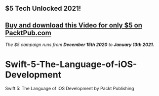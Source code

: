 ## $5 Tech Unlocked 2021!
[Buy and download this Video for only $5 on PacktPub.com](https://www.packtpub.com/product/swift-5-the-language-of-ios-development-video/9781800209213)
-----
*The $5 campaign         runs from __December 15th 2020__ to __January 13th 2021.__*

# Swift-5-The-Language-of-iOS-Development
Swift 5: The Language of iOS Development by Packt Publishing
